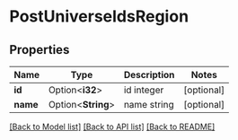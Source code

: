 # PostUniverseIdsRegion

## Properties

Name | Type | Description | Notes
------------ | ------------- | ------------- | -------------
**id** | Option<**i32**> | id integer | [optional]
**name** | Option<**String**> | name string | [optional]

[[Back to Model list]](../README.md#documentation-for-models) [[Back to API list]](../README.md#documentation-for-api-endpoints) [[Back to README]](../README.md)


